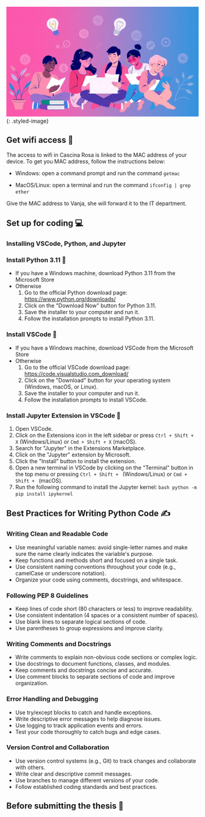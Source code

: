 <head>
  <link rel="stylesheet" type="text/css" href="../stylesheets/images.css">
</head>


![Tool image](../assets/master.jpg){: .styled-image}

## Get wifi access 🛜

The access to wifi in Cascina Rosa is linked to the MAC address of your device.
To get you MAC address, follow the instructions below:

- Windows: open a command prompt and run the command `getmac`

- MacOS/Linux: open a terminal and run the command `ifconfig | grep ether`

Give the MAC address to Vanja, she will forward it to the IT department.

## Set up for coding 💻
### Installing VSCode, Python, and Jupyter

### Install Python 3.11 🐍

- If you have a Windows machine, download Python 3.11 from the Microsoft Store
- Otherwise
    1. Go to the official Python download page: <https://www.python.org/downloads/>
    2. Click on the "Download Now" button for Python 3.11.
    3. Save the installer to your computer and run it.
    4. Follow the installation prompts to install Python 3.11.

### Install VSCode 📁

- If you have a Windows machine, download VSCode from the Microsoft Store
- Otherwise
    1. Go to the official VSCode download page: <https://code.visualstudio.com_download/>
    2. Click on the "Download" button for your operating system (Windows, macOS, or Linux).
    3. Save the installer to your computer and run it.
    4. Follow the installation prompts to install VSCode.

### Install Jupyter Extension in VSCode 📓

1. Open VSCode.
2. Click on the Extensions icon in the left sidebar or press `Ctrl + Shift + X` (Windows/Linux) or `Cmd + Shift + X` (macOS).
3. Search for "Jupyter" in the Extensions Marketplace.
4. Click on the "Jupyter" extension by Microsoft.
5. Click the "Install" button to install the extension.
6. Open a new terminal in VSCode by clicking on the "Terminal" button in the top menu or pressing `Ctrl + Shift + ` (Windows/Linux) or `Cmd + Shift + ` (macOS).
7. Run the following command to install the Jupyter kernel: ```bash python -m pip install ipykernel```

## Best Practices for Writing Python Code ✍️

### Writing Clean and Readable Code

*   Use meaningful variable names: avoid single-letter names and make sure the name clearly indicates the variable's purpose.
*   Keep functions and methods short and focused on a single task.
*   Use consistent naming conventions throughout your code (e.g., camelCase or underscore notation).
*   Organize your code using comments, docstrings, and whitespace.

### Following PEP 8 Guidelines

*   Keep lines of code short (80 characters or less) to improve readability.
*   Use consistent indentation (4 spaces or a consistent number of spaces).
*   Use blank lines to separate logical sections of code.
*   Use parentheses to group expressions and improve clarity.

### Writing Comments and Docstrings

*   Write comments to explain non-obvious code sections or complex logic.
*   Use docstrings to document functions, classes, and modules.
*   Keep comments and docstrings concise and accurate.
*   Use comment blocks to separate sections of code and improve organization.

### Error Handling and Debugging

*   Use try/except blocks to catch and handle exceptions.
*   Write descriptive error messages to help diagnose issues.
*   Use logging to track application events and errors.
*   Test your code thoroughly to catch bugs and edge cases.

### Version Control and Collaboration

*   Use version control systems (e.g., Git) to track changes and collaborate with others.
*   Write clear and descriptive commit messages.
*   Use branches to manage different versions of your code.
*   Follow established coding standards and best practices.


## Before submitting the thesis 🏁
